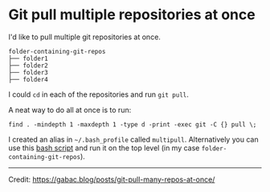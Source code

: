 # Git pull multiple repositories at once

I'd like to pull multiple git repositories at once.

```
folder-containing-git-repos
├── folder1
├── folder2
├── folder3
├── folder4
```

I could `cd` in each of the repositories and run `git pull`.

A neat way to do all at once is to run:
```
find . -mindepth 1 -maxdepth 1 -type d -print -exec git -C {} pull \;
```

I created an alias in `~/.bash_profile` called `multipull`. Alternatively you can use this [bash script](code/multipull.sh) and run it on the top level (in my case `folder-containing-git-repos`).

---
Credit: https://gabac.blog/posts/git-pull-many-repos-at-once/
